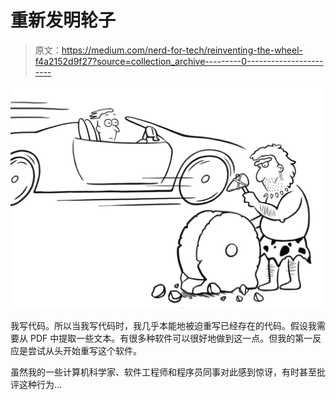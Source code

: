 # 重新发明轮子

> 原文：<https://medium.com/nerd-for-tech/reinventing-the-wheel-f4a2152d9f27?source=collection_archive---------0----------------------->

![](img/e724756f8b8ae154dc7fd75c5660b338.png)

我写代码。所以当我写代码时，我几乎本能地被迫重写已经存在的代码。假设我需要从 PDF 中提取一些文本。有很多种软件可以很好地做到这一点。但我的第一反应是尝试从头开始重写这个软件。

虽然我的一些计算机科学家、软件工程师和程序员同事对此感到惊讶，有时甚至批评这种行为…